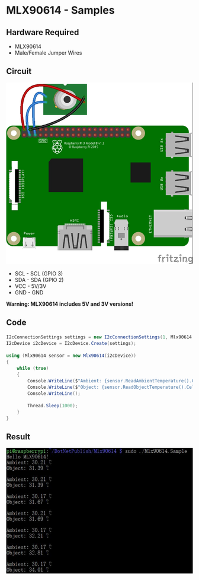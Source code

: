 # MLX90614 - Samples

## Hardware Required
* MLX90614
* Male/Female Jumper Wires

## Circuit
![](MLX90614_circuit_bb.jpg)

* SCL - SCL (GPIO 3)
* SDA - SDA (GPIO 2)
* VCC - 5V/3V
* GND - GND

**Warning: MLX90614 includes 5V and 3V versions!**

## Code
```C#
I2cConnectionSettings settings = new I2cConnectionSettings(1, Mlx90614.DefaultI2cAddress);
I2cDevice i2cDevice = I2cDevice.Create(settings);

using (Mlx90614 sensor = new Mlx90614(i2cDevice))
{
    while (true)
    {
        Console.WriteLine($"Ambient: {sensor.ReadAmbientTemperature().Celsius} ℃");
        Console.WriteLine($"Object: {sensor.ReadObjectTemperature().Celsius} ℃");
        Console.WriteLine();

        Thread.Sleep(1000);
    }
}
```

## Result
![](RunningResult.jpg)
